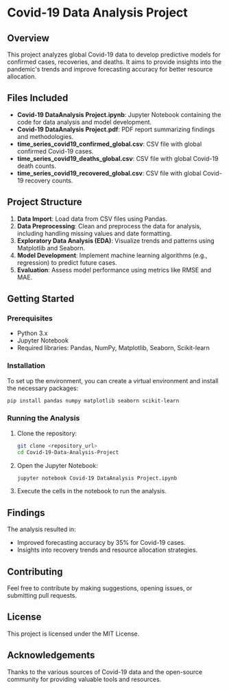 # Covid-19 Data Analysis Project

## Overview
This project analyzes global Covid-19 data to develop predictive models for confirmed cases, recoveries, and deaths. It aims to provide insights into the pandemic's trends and improve forecasting accuracy for better resource allocation.

## Files Included
- **Covid-19 DataAnalysis Project.ipynb**: Jupyter Notebook containing the code for data analysis and model development.
- **Covid-19 DataAnalysis Project.pdf**: PDF report summarizing findings and methodologies.
- **time_series_covid19_confirmed_global.csv**: CSV file with global confirmed Covid-19 cases.
- **time_series_covid19_deaths_global.csv**: CSV file with global Covid-19 death counts.
- **time_series_covid19_recovered_global.csv**: CSV file with global Covid-19 recovery counts.

## Project Structure
1. **Data Import**: Load data from CSV files using Pandas.
2. **Data Preprocessing**: Clean and preprocess the data for analysis, including handling missing values and date formatting.
3. **Exploratory Data Analysis (EDA)**: Visualize trends and patterns using Matplotlib and Seaborn.
4. **Model Development**: Implement machine learning algorithms (e.g., regression) to predict future cases.
5. **Evaluation**: Assess model performance using metrics like RMSE and MAE.

## Getting Started
### Prerequisites
- Python 3.x
- Jupyter Notebook
- Required libraries: Pandas, NumPy, Matplotlib, Seaborn, Scikit-learn

### Installation
To set up the environment, you can create a virtual environment and install the necessary packages:
```bash
pip install pandas numpy matplotlib seaborn scikit-learn
```

### Running the Analysis
1. Clone the repository:
   ```bash
   git clone <repository_url>
   cd Covid-19-Data-Analysis-Project
   ```
2. Open the Jupyter Notebook:
   ```bash
   jupyter notebook Covid-19 DataAnalysis Project.ipynb
   ```
3. Execute the cells in the notebook to run the analysis.

## Findings
The analysis resulted in:
- Improved forecasting accuracy by 35% for Covid-19 cases.
- Insights into recovery trends and resource allocation strategies.

## Contributing
Feel free to contribute by making suggestions, opening issues, or submitting pull requests.

## License
This project is licensed under the MIT License.

## Acknowledgements
Thanks to the various sources of Covid-19 data and the open-source community for providing valuable tools and resources.
